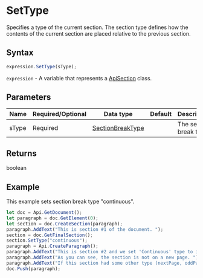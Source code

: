 # SetType

Specifies a type of the current section. The section type defines how the contents of the current 
section are placed relative to the previous section.

## Syntax

```javascript
expression.SetType(sType);
```

`expression` - A variable that represents a [ApiSection](../ApiSection.md) class.

## Parameters

| **Name** | **Required/Optional** | **Data type** | **Default** | **Description** |
| ------------- | ------------- | ------------- | ------------- | ------------- |
| sType | Required | [SectionBreakType](../../Enumeration/SectionBreakType.md) |  | The section break type. |

## Returns

boolean

## Example

This example sets section break type "continuous".

```javascript editor-docx
let doc = Api.GetDocument();
let paragraph = doc.GetElement(0);
let section = doc.CreateSection(paragraph);
paragraph.AddText("This is section #1 of the document. ");
section = doc.GetFinalSection();
section.SetType("continuous");
paragraph = Api.CreateParagraph();
paragraph.AddText("This is section #2 and we set 'Continuous' type to it. ");
paragraph.AddText("As you can see, the section is not on a new page. ");
paragraph.AddText("If this section had some other type (nextPage, oddPage, evenPage), it would start a new page.");
doc.Push(paragraph);
```
